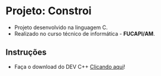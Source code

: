 # Projeto: Constroi
* Projeto desenvolvido na linguagem C.
* Realizado no curso técnico de informática - __FUCAPI/AM__.

## Instruções
* Faça o download do DEV C++ [Clicando aqui](https://sourceforge.net/projects/orwelldevcpp/)!
